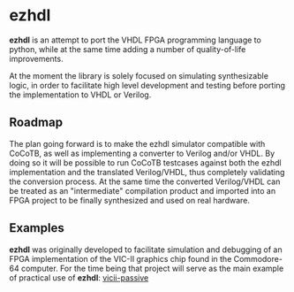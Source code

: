 # ezhdl

**ezhdl** is an attempt to port the VHDL FPGA programming language to python, while at the same time adding a number of quality-of-life improvements.

At the moment the library is solely focused on simulating synthesizable logic, in order to facilitate high level development and testing before porting the implementation to VHDL or Verilog.

## Roadmap
The plan going forward is to make the ezhdl simulator compatible with CoCoTB, as well as implementing a converter to Verilog and/or VHDL. By doing so it will be possible to run CoCoTB testcases against both the ezhdl implementation and the translated Verilog/VHDL, thus completely validating the conversion process. At the same time the converted Verilog/VHDL can be treated as an "intermediate" compilation product and imported into an FPGA project to be finally synthesized and used on real hardware.

## Examples
**ezhdl** was originally developed to facilitate simulation and debugging of an FPGA implementation of the VIC-II graphics chip found in the Commodore-64 computer. For the time being that project will serve as the main example of practical use of **ezhdl**: [vicii-passive](https://github.com/sideprojectslab/vicii-passive)

